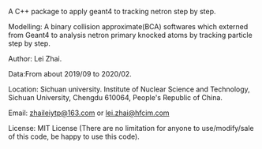 A C++ package to apply geant4 to tracking netron step by step.</br>

Modelling: A binary collision approximate(BCA) softwares which externed from Geant4 to analysis netron primary knocked atoms by tracking particle step by step.</br>

Author: Lei Zhai.</br>

Data:From about 2019/09 to 2020/02.</br>

Location: Sichuan university. Institute of Nuclear Science and Technology, Sichuan University, Chengdu 610064, People's Republic of China.</br>

Email: <zhaileiytp@163.com>  or  <lei.zhai@hfcim.com>  </br>


License: MIT License (There are no limitation for anyone to use/modify/sale of this code, be happy to use this code).